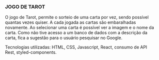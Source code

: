 ### JOGO DE TAROT

O jogo de Tarot, permite o sorteio de uma carta por vez, sendo possível quantas vezes quiser.
A cada jogada as cartas são embaralhadas novamente.
Ao selecionar uma carta é possível ver a imagem e o nome da carta. 
Como não tive acesso a um banco de dados com a descrição da carta, fica a sugestão para o usuário pesquisar no Google. 

Tecnologias utilizadas:
HTML, CSS, Javascript, React, consumo de API Rest, styled-components. 
